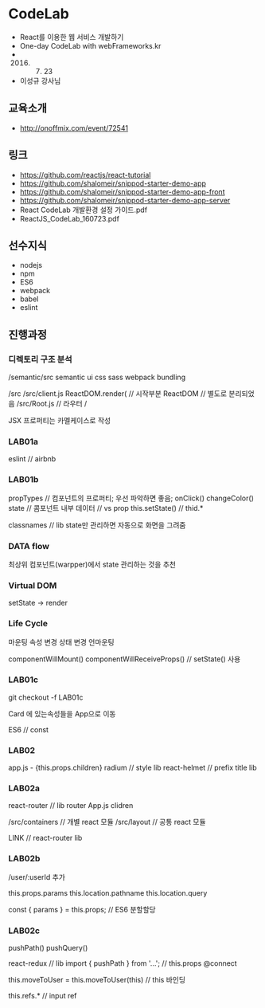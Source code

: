 # CodeLab
* React를 이용한 웹 서비스 개발하기
* One-day CodeLab with webFrameworks.kr
* 2016. 07. 23
* 이성규 강사님

## 교육소개
* http://onoffmix.com/event/72541

## 링크
* https://github.com/reactjs/react-tutorial
* https://github.com/shalomeir/snippod-starter-demo-app
* https://github.com/shalomeir/snippod-starter-demo-app-front
* https://github.com/shalomeir/snippod-starter-demo-app-server
* React CodeLab 개발환경 설정 가이드.pdf
* ReactJS_CodeLab_160723.pdf

## 선수지식
* nodejs
* npm
* ES6
* webpack
* babel
* eslint

## 진행과정


### 디렉토리 구조 분석
/semantic/src
semantic ui
css
sass
webpack
bundling

/src
/src/client.js
ReactDOM.render( // 시작부분
ReactDOM // 별도로 분리되었음
/src/Root.js // 라우터
/


JSX
프로퍼티는 카멜케이스로 작성

### LAB01a

eslint // airbnb

### LAB01b

propTypes // 컴포넌트의 프로퍼티; 우선 파악하면 좋음;
onClick()
changeColor()
state // 콤포넌트 내부 데이터 // vs prop
this.setState() // thid.*

classnames // lib
state만 관리하면 자동으로 화면을 그려줌

### DATA flow

최상위 컴포넌트(warpper)에서 state 관리하는 것을 추천

### Virtual DOM

setState -> render

### Life Cycle

마운팅
속성 변경
상태 변경
언마운팅

componentWillMount()
componentWillReceiveProps() // setState() 사용

### LAB01c

git checkout -f LAB01c

Card 에 있는속성들을 App으로 이동

ES6 // const

###


### LAB02

app.js - {this.props.children}
radium // style lib
react-helmet // prefix title lib

### LAB02a

react-router // lib
router
App.js
clidren

/src/containers // 개별 react 모듈
/src/layout // 공통 react 모듈

LINK // react-router lib

### LAB02b

/user/:userId 추가

this.props.params
this.location.pathname
this.location.query

const { params } = this.props; // ES6 분할할당

### LAB02c

pushPath()
pushQuery()

react-redux // lib
import { pushPath } from '...'; // this.props
@connect

this.moveToUser = this.moveToUser(this) // this 바인딩

this.refs.* // input ref
